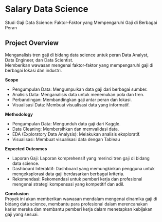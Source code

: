 # Salary Data Science

Studi Gaji Data Science: Faktor-Faktor yang Mempengaruhi Gaji di Berbagai Peran


## Project Overview

Menganalisis tren gaji di bidang data science untuk peran Data Analyst, Data Engineer, dan Data Scientist.<br> Memberikan wawasan mengenai faktor-faktor yang mempengaruhi gaji di berbagai lokasi dan industri.

**Scope**
- Pengumpulan Data: Mengumpulkan data gaji dari berbagai sumber.
- Analisis Data: Menganalisis data untuk menemukan pola dan tren.
- Perbandingan: Membandingkan gaji antar peran dan lokasi.
- Visualisasi Data: Membuat visualisasi data yang informatif.

**Methodology**
- Pengumpulan Data: Mengunduh data gaji dari Kaggle.
- Data Cleaning: Membersihkan dan memvalidasi data.
- EDA (Exploratory Data Analysis): Melakukan analisis eksploratif.
- Visualisasi: Membuat visualisasi data dengan Tableau

**Expected Outcomes**
- Laporan Gaji: Laporan komprehensif yang merinci tren gaji di bidang data science.
- Dashboard Interaktif: Dashboard yang memungkinkan pengguna untuk mengeksplorasi data gaji berdasarkan berbagai kriteria.
- Rekomendasi: Rekomendasi untuk pemberi kerja dan profesional mengenai strategi kompensasi yang kompetitif dan adil.

**Conclusion**<br>
Proyek ini akan memberikan wawasan mendalam mengenai dinamika gaji di bidang data science, membantu para profesional dalam merencanakan karier mereka dan membantu pemberi kerja dalam menetapkan kebijakan gaji yang sesuai.
